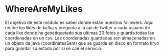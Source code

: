 # WhereAreMyLikes

El objetivo de este módulo es saber dónde están nuestros followers. Aquí recibe los likes de kafka y pregunta a la api de twitter a cada usuario de cada like donde ha geoetiquetado sus ultimas 20 fotos y guarda todas las coordenadas en un csv. Las coordenadas guardadas son almacenadas en un objeto de java (coordinatesSent) que se guarda en disco en formato kryo para guardar su estado por si se cae el servicio.
